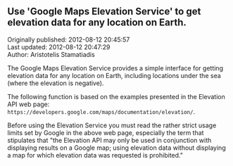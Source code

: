 ## Use 'Google Maps Elevation Service' to get elevation data for any location on Earth.   
Originally published: 2012-08-12 20:45:57  
Last updated: 2012-08-12 20:47:29  
Author: Aristotelis Stamatiadis  
  
The Google Maps Elevation Service provides a simple interface for getting elevation data for any location on Earth, including locations under the sea (where the elevation is negative). 

The following function is based on the examples presented in the Elevation API web page: `https://developers.google.com/maps/documentation/elevation/`.

Before using the Elevation Service you must read the rather strict usage limits set by Google in the above web page, especially the term that stipulates that "the Elevation API may only be used in conjunction with displaying results on a Google map; using elevation data without displaying a map for which elevation data was requested is prohibited."